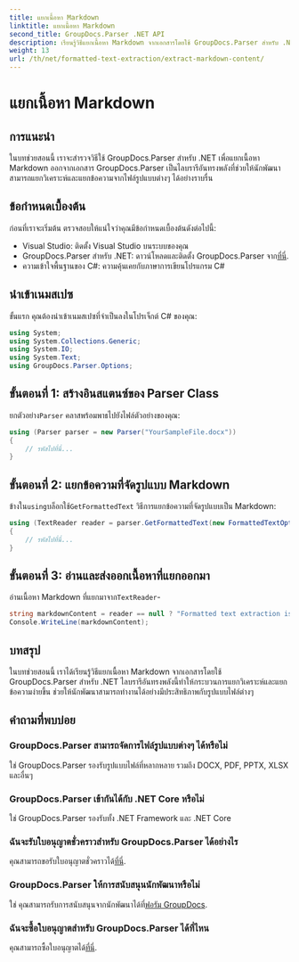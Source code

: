 ```yaml
---
title: แยกเนื้อหา Markdown
linktitle: แยกเนื้อหา Markdown
second_title: GroupDocs.Parser .NET API
description: เรียนรู้วิธีแยกเนื้อหา Markdown จากเอกสารโดยใช้ GroupDocs.Parser สำหรับ .NET บทช่วยสอนนี้ให้คำแนะนำทีละขั้นตอนสำหรับการแยกข้อความอย่างราบรื่น
weight: 13
url: /th/net/formatted-text-extraction/extract-markdown-content/
---
```


# แยกเนื้อหา Markdown

## การแนะนำ
ในบทช่วยสอนนี้ เราจะสำรวจวิธีใช้ GroupDocs.Parser สำหรับ .NET เพื่อแยกเนื้อหา Markdown ออกจากเอกสาร GroupDocs.Parser เป็นไลบรารีอันทรงพลังที่ช่วยให้นักพัฒนาสามารถแยกวิเคราะห์และแยกข้อความจากไฟล์รูปแบบต่างๆ ได้อย่างราบรื่น
## ข้อกำหนดเบื้องต้น
ก่อนที่เราจะเริ่มต้น ตรวจสอบให้แน่ใจว่าคุณมีข้อกำหนดเบื้องต้นดังต่อไปนี้:
- Visual Studio: ติดตั้ง Visual Studio บนระบบของคุณ
-  GroupDocs.Parser สำหรับ .NET: ดาวน์โหลดและติดตั้ง GroupDocs.Parser จาก[ที่นี่](https://releases.groupdocs.com/parser/net/).
- ความเข้าใจพื้นฐานของ C#: ความคุ้นเคยกับภาษาการเขียนโปรแกรม C#

## นำเข้าเนมสเปซ
ขั้นแรก คุณต้องนำเข้าเนมสเปซที่จำเป็นลงในโปรเจ็กต์ C# ของคุณ:
```csharp
using System;
using System.Collections.Generic;
using System.IO;
using System.Text;
using GroupDocs.Parser.Options;
```
## ขั้นตอนที่ 1: สร้างอินสแตนซ์ของ Parser Class
 ยกตัวอย่าง`Parser` คลาสพร้อมพาธไปยังไฟล์ตัวอย่างของคุณ:
```csharp
using (Parser parser = new Parser("YourSampleFile.docx"))
{
    // รหัสไปที่นี่...
}
```
## ขั้นตอนที่ 2: แยกข้อความที่จัดรูปแบบ Markdown
 ข้างใน`using`บล็อกใช้`GetFormattedText` วิธีการแยกข้อความที่จัดรูปแบบเป็น Markdown:
```csharp
using (TextReader reader = parser.GetFormattedText(new FormattedTextOptions(FormattedTextMode.Markdown)))
{
    // รหัสไปที่นี่...
}
```
## ขั้นตอนที่ 3: อ่านและส่งออกเนื้อหาที่แยกออกมา
 อ่านเนื้อหา Markdown ที่แยกมาจาก`TextReader`-
```csharp
string markdownContent = reader == null ? "Formatted text extraction isn't supported" : reader.ReadToEnd();
Console.WriteLine(markdownContent);
```

## บทสรุป
ในบทช่วยสอนนี้ เราได้เรียนรู้วิธีแยกเนื้อหา Markdown จากเอกสารโดยใช้ GroupDocs.Parser สำหรับ .NET ไลบรารีอันทรงพลังนี้ทำให้กระบวนการแยกวิเคราะห์และแยกข้อความง่ายขึ้น ช่วยให้นักพัฒนาสามารถทำงานได้อย่างมีประสิทธิภาพกับรูปแบบไฟล์ต่างๆ
## คำถามที่พบบ่อย
### GroupDocs.Parser สามารถจัดการไฟล์รูปแบบต่างๆ ได้หรือไม่
ใช่ GroupDocs.Parser รองรับรูปแบบไฟล์ที่หลากหลาย รวมถึง DOCX, PDF, PPTX, XLSX และอื่นๆ
### GroupDocs.Parser เข้ากันได้กับ .NET Core หรือไม่
ใช่ GroupDocs.Parser รองรับทั้ง .NET Framework และ .NET Core
### ฉันจะรับใบอนุญาตชั่วคราวสำหรับ GroupDocs.Parser ได้อย่างไร
 คุณสามารถขอรับใบอนุญาตชั่วคราวได้[ที่นี่](https://purchase.groupdocs.com/temporary-license/).
### GroupDocs.Parser ให้การสนับสนุนนักพัฒนาหรือไม่
 ใช่ คุณสามารถรับการสนับสนุนจากนักพัฒนาได้ที่[ฟอรัม GroupDocs](https://forum.groupdocs.com/c/parser/17).
### ฉันจะซื้อใบอนุญาตสำหรับ GroupDocs.Parser ได้ที่ไหน
 คุณสามารถซื้อใบอนุญาตได้[ที่นี่](https://purchase.groupdocs.com/buy).